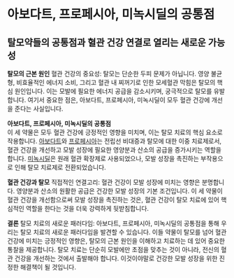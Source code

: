 # 아보다트, 프로페시아, 미녹시딜의 공통점
## 탈모약들의 공통점과 혈관 건강 연결로 열리는 새로운 가능성

  
**탈모의 근본 원인**
혈관 건강의 중요성: 탈모는 단순한 두피 문제가 아닙니다. 영양 불균형, 비효율적인 에너지 소비, 그리고 혈관 내 찌꺼기로 인한 모세혈관 막힘은 탈모의 핵심 원인입니다. 이는 모발에 필요한 에너지 공급을 감소시키며, 궁극적으로 탈모를 유발합니다. 여기서 중요한 점은, 아보다트, 프로페시아, 미녹시딜이 모두 혈관 건강에 개선을 준다는 사실입니다.  
  
**아보다트, 프로페시아, 미녹시딜의 공통점**  
 이 세 약물은 모두 혈관 건강에 긍정적인 영향을 미치며, 이는 탈모 치료의 핵심 요소로 작용합니다. [아보다트](/m04/m0404/m040403)와 [프로페시아](/m04/m0404/m040402)는 전립선 비대증과 탈모에 대한 이중 치료제로서, 혈관 건강을 개선하고 모발 성장에 필요한 영양분과 산소의 공급을 증가시키는 역할을 합니다. [미녹시딜](/m04/m0404/m040401)은 원래 혈관 확장제로 사용되었으나, 모발 성장을 촉진하는 부작용으로 인해 탈모 치료제로 전환되었습니다.  
  
**혈관 건강과 탈모**
 직접적인 연결고리: 혈관 건강이 모발 성장에 미치는 영향은 분명합니다. 영양분과 산소의 원활한 공급은 건강한 모발 성장의 기본 조건입니다. 이 세 약물이 혈관 건강을 개선함으로써 모발 성장을 촉진하는 것은, 혈관 건강이 탈모 치료에 있어 핵심적인 역할을 한다는 것을 더욱 강력하게 뒷받침합니다.  
  
**결론**
탈모 치료의 새로운 패러다임: 아보다트, 프로페시아, 미녹시딜의 공통점을 통해 우리는 탈모 치료의 새로운 패러다임을 발견할 수 있습니다. 이들 약물이 탈모를 넘어 혈관 건강에 미치는 긍정적인 영향은, 탈모의 근본 원인을 이해하고 치료하는 데 있어 중요한 통찰을 제공합니다. 탈모 치료는 단순히 모발에만 초점을 맞추는 것이 아니라, 전신의 혈관 건강을 개선하는 것에서 출발해야 합니다. 이것이야말로 건강한 모발 성장을 위한 진정한 해결책이 될 것입니다.
<!--stackedit_data:
eyJoaXN0b3J5IjpbLTE0NDA4Njk0NDksLTY4NjEzNjQ2LC0xOD
M4NDcyNzUzLC02ODYxMzY0Nl19
-->